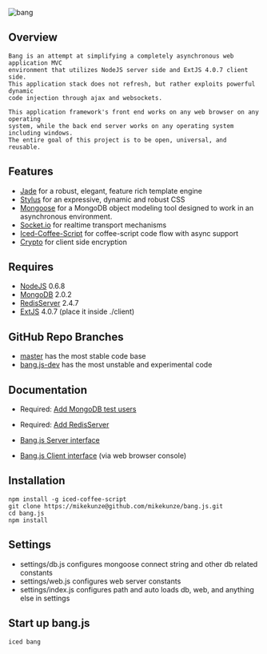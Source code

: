 ![bang](/mikekunze/bang.js/blob/master/client/img/logo.jpg?raw=true "Bang.js")

## Overview
	Bang is an attempt at simplifying a completely asynchronous web application MVC
	environment that utilizes NodeJS server side and ExtJS 4.0.7 client side.  
	This application stack does not refresh, but rather exploits powerful dynamic 
	code injection through ajax and websockets.
	
	This application framework's front end works on any web browser on any operating
	system, while the back end server works on any operating system including windows.
	The entire goal of this project is to be open, universal, and reusable.

## Features
* [Jade](http://jade-lang.com/) for a robust, elegant, feature rich template engine
* [Stylus](http://learnboost.github.com/stylus/) for an expressive, dynamic and robust CSS
* [Mongoose](http://mongoosejs.com/) for a MongoDB object modeling tool designed to work in an asynchronous environment.
* [Socket.io](http://socket.io) for realtime transport mechanisms
* [Iced-Coffee-Script](http://maxtaco.github.com/coffee-script/) for coffee-script code flow with async support
* [Crypto](http://code.google.com/p/crypto-js/) for client side encryption
    
## Requires
* [NodeJS](http://nodejs.org/) 0.6.8
* [MongoDB](http://www.mongodb.org/) 2.0.2
* [RedisServer](http://redis.io) 2.4.7
* [ExtJS](http://www.sencha.com/products/extjs/) 4.0.7 (place it inside ./client)
     
## GitHub Repo Branches
* [master](https://github.com/mikekunze/bang.js) has the most stable code base  
* [bang.js-dev](https://github.com/mikekunze/bang.js/tree/bang.js-dev) has the most unstable and experimental code

## Documentation
* Required: [Add MongoDB test users](https://github.com/mikekunze/bang.js/blob/master/docs/mongodb.md)
* Required: [Add RedisServer](https://github.com/mikekunze/bang.js/blob/master/docs/redis.md)

* [Bang.js Server interface](https://github.com/mikekunze/bang.js/blob/master/docs/server.md)
* [Bang.js Client interface](https://github.com/mikekunze/bang.js/blob/master/docs/client.md)  (via web browser console)
   
## Installation
    npm install -g iced-coffee-script
    git clone https://mikekunze@github.com/mikekunze/bang.js.git
    cd bang.js
    npm install

## Settings
* settings/db.js    configures mongoose connect string and other db related constants
* settings/web.js   configures web server constants
* settings/index.js configures path and auto loads db, web, and anything else in settings

## Start up bang.js

    iced bang